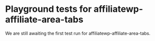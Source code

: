 # Playground tests for affiliatewp-affiliate-area-tabs
We are still awaiting the first test run for affiliatewp-affiliate-area-tabs.
